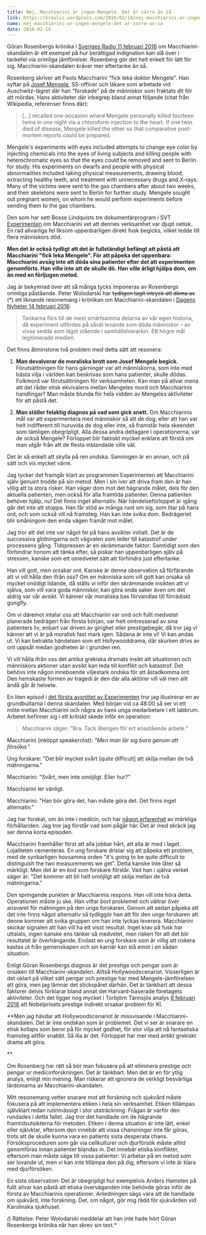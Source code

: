 ```yaml
---
title: Nej, Macchiarini är ingen Mengele. Det är värre än så
link: https://kraulis.wordpress.com/2016/02/14/nej-macchiarini-ar-ingen-mengele-det-ar-varre-an-sa/
name: nej-macchiarini-ar-ingen-mengele-det-ar-varre-an-sa
date: 2016-02-14
---
```

Göran Rosenbergs krönika i [Sveriges Radio 11 februari 2016](http://sverigesradio.se/sida/artikel.aspx?programid=438&artikel=6366460) om Macchiarini-skandalen är ett exempel på hur berättigad indignation kan slå över i tankefel via orimliga jämförelser. Rosenberg gör det helt enkelt för lätt för sig. Macchiarini-skandalen kräver mer eftertanke än så.



Rosenberg skriver att Paolo Macchiarini "fick leka doktor Mengele". Han syftar på [Josef Mengele](https://en.wikipedia.org/wiki/Josef_Mengele), SS-officer och läkare som arbetade vid Auschwitz-lägret där han "forskade" på de människor som fraktats dit för att mördas. Hans aktiviteter där inbegrep bland annat följande (citat från Wikipedia, referenser finns där):

> [...] recalled one occasion where Mengele personally killed fourteen twins in one night via a chloroform injection to the heart. If one twin died of disease, Mengele killed the other so that comparative post-mortem reports could be prepared.

Mengele's experiments with eyes included attempts to change eye color by injecting chemicals into the eyes of living subjects and killing people with heterochromatic eyes so that the eyes could be removed and sent to Berlin for study. His experiments on dwarfs and people with physical abnormalities included taking physical measurements, drawing blood, extracting healthy teeth, and treatment with unnecessary drugs and X-rays. Many of the victims were sent to the gas chambers after about two weeks, and their skeletons were sent to Berlin for further study. Mengele sought out pregnant women, on whom he would perform experiments before sending them to the gas chambers.

Den som har sett Bosse Lindquists tre dokumentärprogram i SVT [Experimenten](http://www.svtplay.se/video/5848124/experimenten/dokument-inifran-experimenten-stjarnkirurgen) om Macchiarini vet att dennes verksamhet var djupt oetisk. En rad allvarliga fel liksom uppenbarligen direkt fusk begicks, vilket ledde till flera människors död.

**Men det är också tydligt att det är fullständigt befängt att påstå att Macchiarini "fick leka Mengele". För att påpeka det uppenbara: Macchiarini avsåg inte att döda sina patienter efter det att experimenten genomförts. Han ville inte att de skulle dö. Han ville ärligt hjälpa dom, om än med en förljugen metod.**

Jag är bekymrad över att så många tycks imponeras av Rosenbergs orimliga påstående. Peter Wolodarski har <del datetime="2016-02-14T19:51:54+00:00">tydligen tagit intryck att döma av</del> (*) ett liknande resonemang i krönikan om Macchiarini-skandalen i [Dagens Nyheter 14 februari 2016](http://www.dn.se/nyheter/peter-wolodarski-manniskan-utnyttjad-i-hennes-svagaste-tillstand/):

> Tankarna förs till de mest smärtsamma delarna av vår egen historia, då experiment utfördes på såväl levande som döda människor – av vissa sedda som lägst stående i samhällshierarkin. Ett högre mål legitimerade medlen.

Det finns åtminstone två problem med detta sätt att resonera:

1) **Man devalverar de moraliska brott som Josef Mengele begick.** Förutsättningen för hans gärningar var att människorna, som inte med bästa vilja i världen kan beskrivas som hans patienter, skulle dödas. Folkmord var förutsättningen för verksamheten. Kan man på allvar mena att det råder etisk ekvivalens mellan Mengeles mord och Macchiarinis handlingar? Man måste blunda för hela vidden av Mengeles aktiviteter för att påstå det.

2) **Man ställer felaktig diagnos på vad som gick snett.** Om Macchiarinis mål var att experimentera med människor så att de dog, eller att han var helt indifferent till huruvida de dog eller inte, så framstår hela skeendet som tämligen obegripligt. Alla dessa andra deltagare i operationerna, var de också Mengele? Förloppet blir faktiskt mycket enklare att förstå om man utgår från att de flesta inblandade ville väl.

Det är så enkelt att skylla på ren ondska. Sanningen är en annan, och på sätt och vis mycket värre.

Jag tycker det framgår klart av programmen Experimenten att Macchiarini själv genuint trodde på sin metod. Men i sin iver att driva fram den är han villig att ta stora risker. Han väger dom mot det hägrande målet, dels för den aktuella patienten, men också för alla framtida patienter. Denna patienten behöver hjälp, nu! Det finns inget alternativ. När händelseförloppet är igång går det inte att stoppa. Han får stöd av många runt om sig, som litar på hans ord, och som också vill nå framsteg. Han kan inte svika dom. Bedrägeriet blir småningom den enda vägen framåt mot målet.

Jag tror att det inte var något fel på hans avsikter initialt. Det är de successiva glidningarna och vägvalen som leder till katastrof under processens gång. Tidspressen är en skrämmande faktor: Samtidigt som den förhindrar honom att tänka efter, så piskar han uppenbarligen själv på stressen, kanske som ett omedvetet sätt att förhindra just eftertanke.

Han vill gott, men orsakar ont. Kanske är denna observation så förfärande att vi vill hålla den ifrån oss? Om en människa som vill gott kan orsaka så mycket onödigt lidande, då ställs vi inför den skrämmande insikten att vi själva, som vill vara goda människor, kan göra onda saker även om det aldrig var vår avsikt. Vi känner vår moraliska bas förvandlas till förrädiskt gungfly.

Om vi däremot intalar oss att Macchiarini var ond och fullt medvetet planerade bedrägeri från första början, var helt ointresserad av sina patienters liv, enbart var driven av girighet eller prestigebegär, då tror jag vi känner att vi är på moralisk fast mark igen. Sådana är inte vi! Vi kan andas ut. Vi kan betrakta händelsen som ett Hollywooddrama, där skurken drivs av ont uppsåt medan godheten är i grunden ren.

Vi vill hålla ifrån oss det antika grekiska dramats insikt att situationen och människors aktioner utan avsikt kan leda till konflikt och katastrof. Det behövs inte någon inneboende viljestark ondska för att åstadkomma ont. Den hemskaste formen av tragedi är den där alla aktörer vill väl men allt ändå går åt helvete.

En liten episod i [det första avsnittet av Experimenten](http://www.svtplay.se/video/5848124/experimenten/dokument-inifran-experimenten-stjarnkirurgen) tror jag illustrerar en av grundbultarna i denna skandalen. Med början vid ca 48:00 så ser vi ett möte mellan Macchiarini och några av hans unga medarbetare i ett labbrum. Arbetet befinner sig i ett kritiskt skede inför en operation:

> Macchiarini säger: "Bra. Tack återigen för ert enastående arbete."

Macchiarini (inklippt speakerröst): *"Men man lär sig bara genom att försöka."*

Ung forskare: "Det blir mycket svårt [quite difficult] att skilja mellan de två mätningarna."

Macchiarini: "Svårt, men inte omöjligt. Eller hur?"

Macchiarini ler vänligt.

Macchiarini: "Han bör göra det, han måste göra det. Det finns inget alternativ."

Jag har forskat, om än inte i medicin, och har [någon erfarenhet](/posts/) av märkliga förhållanden. Jag tror jag förstår vad som pågår här. Det är med skräck jag ser denna korta episoden.

Macchiarini framhåller först att alla jobbar hårt, att alla är med i laget. Lojaliteten cementeras. En ung forskare dristar sig att påpeka ett problem, med de synbarligen hovsamma orden "it's going to be quite difficult to distinguish the two measurements we get". Detta kanske inte låter så märkligt. Men det är en kod som forskare förstår. Vad han i själva verket säger är: "Det kommer att bli helt omöjligt att skilja mellan de två mätningarna."

Den springande punkten är Macchiarinis respons. Han vill inte höra detta. Operationen måste ju ske. Han viftar bort problemet och vältrar över ansvaret för mätningen på den unge forskaren. Genom att sedan påpeka att det inte finns något alternativ så tydliggör han att för den unge forskaren att denne kommer att svika gruppen om han inte lyckas leverera. Macchiarini skickar signalen att han vill ha ett visst resultat. Inget krav på fusk har uttalats, ingen kanske ens tänker så medvetet, men risken för att det blir resultatet är överhängande. Endast en ung forskare som är villig att riskera kastas ut från gemenskapen och sin karriär kan stå emot i en sådan situation.

Enligt Göran Rosenbergs diagnos är det prestige och pengar som är orsaken till Macchiarini-skandalen. Alltså Hollywoodscenariot. Visserligen är det oklart på vilket sätt pengar och prestige har med Mengele-jämförelsen att göra, men jag lämnar det stickspåret därhän. Det är tänkbart att dessa faktorer delvis förklarar bland annat det Harvard-baserade företagets aktiviteter. Och det ligger nog mycket i Torbjörn Tännsjös analys [8 februari 2016](http://www.dn.se/nyheter/vetenskap/ki-rektor-radfragade-inte-etiska-radet/) att Nobelprisets prestige indirekt orsakar problem för KI.

**Men jag hävdar att Hollywoodscenariot är missvisande i Macchiarini-skandalen. Det är inte ondskan som är problemet. Det vi ser är snarare en etisk kollaps som beror på för mycket godhet, för stor vilja att nå fantastiska framsteg alltför snabbt. Så illa är det. Förloppet har mer med antikt grekiskt drama att göra.

**

Om Rosenberg har rätt så bör man fokusera på att eliminera prestige och pengar ur medicinforskningen. Det är tänkbart. Men det är en för ytlig analys, enligt min mening. Man riskerar att ignorera de verkligt besvärliga lärdomarna av Macchiarini-skandalen.

Mitt resonemang vetter snarare mot att forskning och sjukvård måste fokusera på att implementera etiken i hela sin verksamhet. Etiken tillämpas självklart redan rutinmässigt i stor utsträckning. Frågan är varför den rundades i detta fallet. Jag tror det handlade om de hägrande framtidsutsikterna för metoden. Etiken i denna situation är inte lätt, enkel eller självklar, eftersom den innebär att vissa chansningar inte får göras, trots att de skulle kunna vara en patients sista desperata chans. Försöksproceduren som går via cellkulturer och djurförsök måste alltid genomföras innan patienter blandas in. Det innebär etiska konflikter, eftersom man måste säga till vissa patienter: Vi arbetar på en metod som ser lovande ut, men vi kan inte tillämpa den på dig, eftersom vi inte är klara med djurförsöken.

En sista observation: Det är obegripligt hur exempelvis Anders Hamsten på fullt allvar kan påstå att etiska överväganden inte behövde göras inför de första av Macchiarinis operationer. Anledningen sägs vara att de handlade om sjukvård, inte forskning. Det, om något, gör mig rädd för sjukvården vid Karolinska sjukhuset.

*(*) Rättelse: Peter Wolodarski meddelar att han inte hade hört Göran Rosenbergs krönika när han skrev sin text.*

